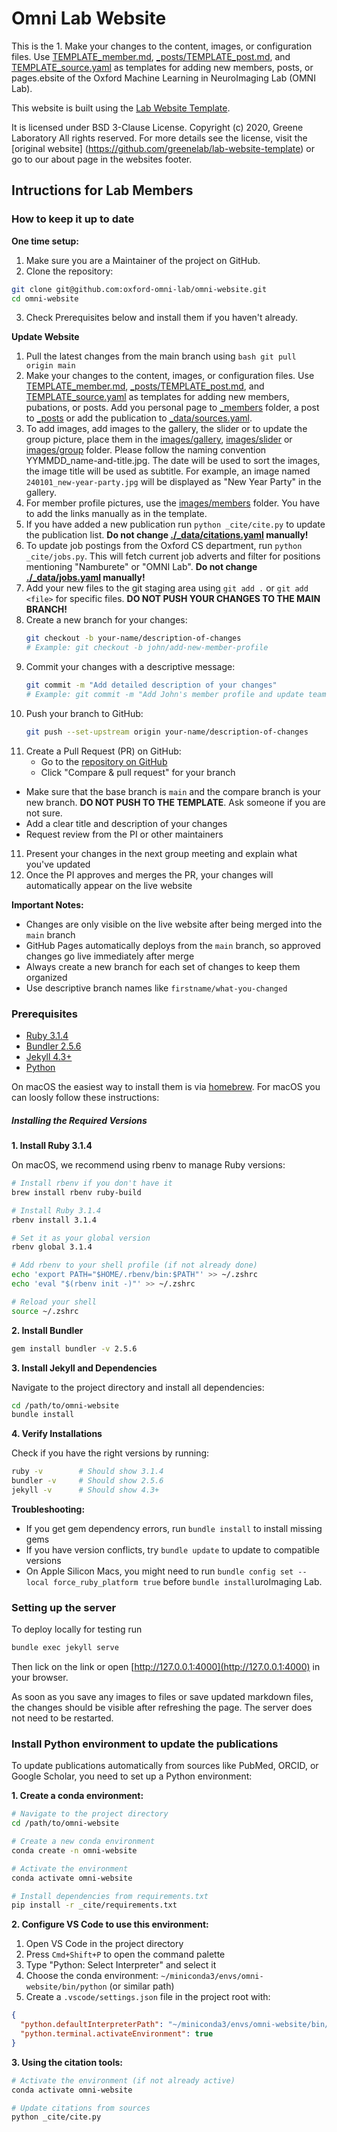 # Omni Lab Website

This is the 1. Make your changes to the content, images, or configuration files. Use [TEMPLATE_member.md](TEMPLATE_member.md), [\_posts/TEMPLATE_post.md](./_posts/TEMPLATE_post.md), and [TEMPLATE_source.yaml](TEMPLATE_source.yaml) as templates for adding new members, posts, or pages.ebsite of the Oxford Machine Learning in NeuroImaging Lab (OMNI Lab).

This website is built using the [Lab Website Template](https://github.com/greenelab/lab-website-template).

It is licensed under BSD 3-Clause License. Copyright (c) 2020, Greene Laboratory All rights reserved. For more details see the license, visit the [original website] (https://github.com/greenelab/lab-website-template) or go to our about page in the websites footer.

## Intructions for Lab Members

### How to keep it up to date

**One time setup:**

1. Make sure you are a Maintainer of the project on GitHub.
2. Clone the repository:

```bash
git clone git@github.com:oxford-omni-lab/omni-website.git
cd omni-website
```

3. Check Prerequisites below and install them if you haven't already.

**Update Website**

1. Pull the latest changes from the main branch using `bash git pull origin main`
2. Make your changes to the content, images, or configuration files. Use [TEMPLATE_member.md](TEMPLATE_member.md), [\_posts/TEMPLATE_post.md](./_posts/TEMPLATE_post.md), and [TEMPLATE_source.yaml](TEMPLATE_source.yaml) as templates for adding new members, pubations, or posts. Add you personal page to [\_members](./_members) folder, a post to [\_posts](./_posts) or add the publication to [\_data/sources.yaml](./_data/sources.yaml).
3. To add images, add images to the gallery, the slider or to update the group picture, place them in the [images/gallery](images/gallery), [images/slider](images/slider) or [images/group](images/group) folder. Please follow the naming convention YYMMDD_name-and-title.jpg. The date will be used to sort the images, the image title will be used as subtitle. For example, an image named `240101_new-year-party.jpg` will be displayed as "New Year Party" in the gallery.
4. For member profile pictures, use the [images/members](images/members) folder. You have to add the links manually as in the template.
5. If you have added a new publication run `python _cite/cite.py` to update the publication list. **Do not change [./\_data/citations.yaml](./_data/citations.yaml) manually!**
6. To update job postings from the Oxford CS department, run `python _cite/jobs.py`. This will fetch current job adverts and filter for positions mentioning "Namburete" or "OMNI Lab". **Do not change [./\_data/jobs.yaml](./_data/jobs.yaml) manually!**
7. Add your new files to the git staging area using `git add .` or `git add <file>` for specific files. **DO NOT PUSH YOUR CHANGES TO THE MAIN BRANCH!**
8. Create a new branch for your changes:
   ```bash
   git checkout -b your-name/description-of-changes
   # Example: git checkout -b john/add-new-member-profile
   ```
9. Commit your changes with a descriptive message:
   ```bash
   git commit -m "Add detailed description of your changes"
   # Example: git commit -m "Add John's member profile and update team photo"
   ```
10. Push your branch to GitHub:
    ```bash
    git push --set-upstream origin your-name/description-of-changes
    ```
11. Create a Pull Request (PR) on GitHub:
    - Go to the [repository on GitHub](https://github.com/oxford-omni-lab/omni-website)
    - Click "Compare & pull request" for your branch

- Make sure that the base branch is `main` and the compare branch is your new branch. **DO NOT PUSH TO THE TEMPLATE**. Ask someone if you are not sure.
- Add a clear title and description of your changes
- Request review from the PI or other maintainers

11. Present your changes in the next group meeting and explain what you've updated
12. Once the PI approves and merges the PR, your changes will automatically appear on the live website

**Important Notes:**

- Changes are only visible on the live website after being merged into the `main` branch
- GitHub Pages automatically deploys from the `main` branch, so approved changes go live immediately after merge
- Always create a new branch for each set of changes to keep them organized
- Use descriptive branch names like `firstname/what-you-changed`

### Prerequisites

- [Ruby 3.1.4](https://www.ruby-lang.org/en/documentation/installation/)
- [Bundler 2.5.6](https://bundler.io/)
- [Jekyll 4.3+](https://jekyllrb.com/docs/installation/)
- [Python](https://www.python.org/downloads/)

On macOS the easiest way to install them is via [homebrew](https://brew.sh). For macOS you can loosly follow these instructions:

##### Installing the Required Versions

**1. Install Ruby 3.1.4**

On macOS, we recommend using rbenv to manage Ruby versions:

```bash
# Install rbenv if you don't have it
brew install rbenv ruby-build

# Install Ruby 3.1.4
rbenv install 3.1.4

# Set it as your global version
rbenv global 3.1.4

# Add rbenv to your shell profile (if not already done)
echo 'export PATH="$HOME/.rbenv/bin:$PATH"' >> ~/.zshrc
echo 'eval "$(rbenv init -)"' >> ~/.zshrc

# Reload your shell
source ~/.zshrc
```

**2. Install Bundler**

```bash
gem install bundler -v 2.5.6
```

**3. Install Jekyll and Dependencies**

Navigate to the project directory and install all dependencies:

```bash
cd /path/to/omni-website
bundle install
```

**4. Verify Installations**

Check if you have the right versions by running:

```bash
ruby -v        # Should show 3.1.4
bundler -v     # Should show 2.5.6
jekyll -v      # Should show 4.3+
```

**Troubleshooting:**

- If you get gem dependency errors, run `bundle install` to install missing gems
- If you have version conflicts, try `bundle update` to update to compatible versions
- On Apple Silicon Macs, you might need to run `bundle config set --local force_ruby_platform true` before `bundle install`uroImaging Lab.

### Setting up the server

To deploy locally for testing run

```bash
bundle exec jekyll serve
```

Then lick on the link or open [http://127.0.0.1:4000](http://127.0.0.1:4000) in your browser.

As soon as you save any images to files or save updated markdown files, the changes should be visible after refreshing the page. The server does not need to be restarted.

### Install Python environment to update the publications

To update publications automatically from sources like PubMed, ORCID, or Google Scholar, you need to set up a Python environment:

**1. Create a conda environment:**

```bash
# Navigate to the project directory
cd /path/to/omni-website

# Create a new conda environment
conda create -n omni-website

# Activate the environment
conda activate omni-website

# Install dependencies from requirements.txt
pip install -r _cite/requirements.txt
```

**2. Configure VS Code to use this environment:**

1. Open VS Code in the project directory
2. Press `Cmd+Shift+P` to open the command palette
3. Type "Python: Select Interpreter" and select it
4. Choose the conda environment: `~/miniconda3/envs/omni-website/bin/python` (or similar path)
5. Create a `.vscode/settings.json` file in the project root with:

```json
{
  "python.defaultInterpreterPath": "~/miniconda3/envs/omni-website/bin/python",
  "python.terminal.activateEnvironment": true
}
```

**3. Using the citation tools:**

```bash
# Activate the environment (if not already active)
conda activate omni-website

# Update citations from sources
python _cite/cite.py
```
